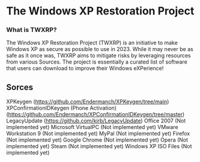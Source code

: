# The Windows XP Restoration Project
### What is TWXRP?
The Windows XP Restoration Project (TWXRP) is an initiative to make Windows XP as secure as possible to use in 2023. While it may never be as safe as it once was, TWXRP aims to mitigate risks by leveraging resources from various Sources. The project is essentially a curated list of software that users can download to improve their Windows eXPerience!
## Sorces
XPKeygen (https://github.com/Endermanch/XPKeygen/tree/main)
XPConfirmationIDKeygen (Phone Activation) (https://github.com/Endermanch/XPConfirmationIDKeygen/tree/master)
LegacyUpdate (https://github.com/kirb/LegacyUpdate)
Office 2007 (Not implemented yet)
Microsoft VirtualPC (Not implemented yet)
VMware Workstation 9 (Not implemented yet)
MyPal (Not implemented yet)
Firefox (Not implemented yet)
Google Chrome (Not implemented yet)
Opera (Not implemented yet)
Steam (Not implemented yet)
Windows XP ISO Files (Not implemented yet)
